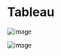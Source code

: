 # Tableau

![image](https://user-images.githubusercontent.com/39726093/80862294-71771e80-8c91-11ea-8aab-7ef55b22148a.png)

![image](https://user-images.githubusercontent.com/39726093/80862375-15f96080-8c92-11ea-9577-6971b06d52b7.png)
